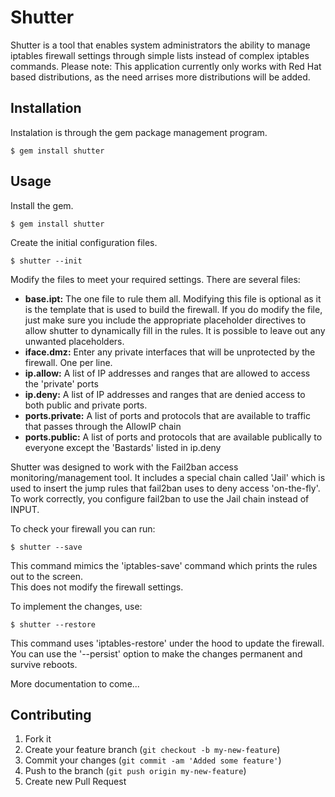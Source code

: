 # Shutter

Shutter is a tool that enables system administrators the ability to manage 
iptables firewall settings through simple lists instead of complex iptables commands.  Please note:
This application currently only works with Red Hat based distributions, as the need arrises more 
distributions will be added.

## Installation

Instalation is through the gem package management program. 

    $ gem install shutter

## Usage

Install the gem.
    
    $ gem install shutter

Create the initial configuration files.

    $ shutter --init

Modify the files to meet your required settings.  There are several files:
* **base.ipt:**  The one file to rule them all.  Modifying this file is optional as
it is the template that is used to build the firewall. If you do modify the file,
just make sure you include the appropriate placeholder directives to allow
shutter to dynamically fill in the rules.  It is possible to leave out any unwanted
placeholders.
* **iface.dmz:**  Enter any private interfaces that will be unprotected by the firewall.  One per line.
* **ip.allow:**  A list of IP addresses and ranges that are allowed to access the 'private' ports
* **ip.deny:**  A list of IP addresses and ranges that are denied access to both public and private ports. 
* **ports.private:**  A list of ports and protocols that are available to traffic that passes through the AllowIP chain
* **ports.public:**  A list of ports and protocols that are available publically to everyone except the 'Bastards' listed in ip.deny

Shutter was designed to work with the Fail2ban access monitoring/management tool.  It includes a 
special chain called 'Jail' which is used to insert the jump rules that fail2ban uses to deny access 'on-the-fly'.
To work correctly, you configure fail2ban to use the Jail chain instead of INPUT.

To check your firewall you can run:

    $ shutter --save

This command mimics the 'iptables-save' command which prints the rules out to the screen.  
This does not modify the firewall settings.

To implement the changes, use:

    $ shutter --restore

This command uses 'iptables-restore' under the hood to update the firewall.  You can use the '--persist' option
to make the changes permanent and survive reboots.

More documentation to come...


## Contributing

1. Fork it
2. Create your feature branch (`git checkout -b my-new-feature`)
3. Commit your changes (`git commit -am 'Added some feature'`)
4. Push to the branch (`git push origin my-new-feature`)
5. Create new Pull Request
